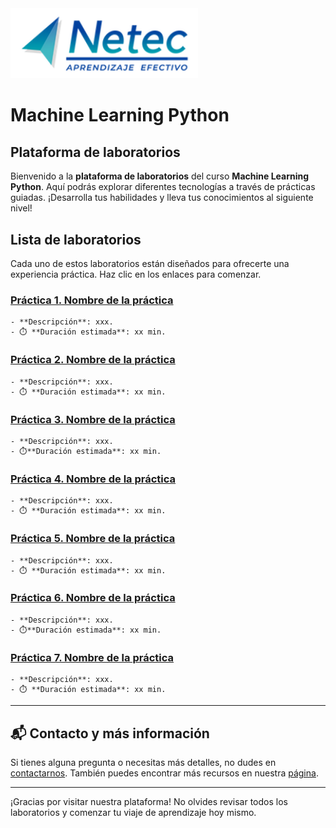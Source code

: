 <img src="images/neteclogo.png" alt="logo" width="300"/>

# Machine Learning Python

## Plataforma de laboratorios

Bienvenido a la **plataforma de laboratorios** del curso **Machine Learning Python**. Aquí podrás explorar diferentes tecnologías a través de prácticas guiadas. ¡Desarrolla tus habilidades y lleva tus conocimientos al siguiente nivel!

## Lista de laboratorios

Cada uno de estos laboratorios están diseñados para ofrecerte una experiencia práctica. Haz clic en los enlaces para comenzar.

### [Práctica 1. Nombre de la práctica](Capítulo1) 
    - **Descripción**: xxx.
    - ⏱️ **Duración estimada**: xx min.

### [Práctica 2. Nombre de la práctica](Capítulo2)
    - **Descripción**: xxx.
    - ⏱️ **Duración estimada**: xx min.

### [Práctica 3. Nombre de la práctica](Capítulo3)
    - **Descripción**: xxx.
    - ⏱️**Duración estimada**: xx min.

### [Práctica 4. Nombre de la práctica](Capítulo4) 
    - **Descripción**: xxx.
    - ⏱️ **Duración estimada**: xx min.

### [Práctica 5. Nombre de la práctica](Capítulo5)
    - **Descripción**: xxx.
    - ⏱️ **Duración estimada**: xx min.

### [Práctica 6. Nombre de la práctica](Capítulo6)
    - **Descripción**: xxx.
    - ⏱️**Duración estimada**: xx min.

### [Práctica 7. Nombre de la práctica](Capítulo7)
    - **Descripción**: xxx.
    - ⏱️ **Duración estimada**: xx min.


---

## 📬 **Contacto y más información**

Si tienes alguna pregunta o necesitas más detalles, no dudes en [contactarnos](mailto:soporte@netec.com). También puedes encontrar más recursos en nuestra [página](https://netec.com).

---

¡Gracias por visitar nuestra plataforma! No olvides revisar todos los laboratorios y comenzar tu viaje de aprendizaje hoy mismo.
